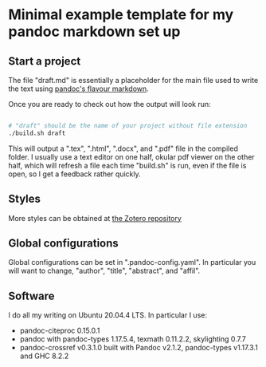 # Minimal example template for my pandoc markdown set up
## Start a project

The file "draft.md" is essentially a placeholder for the main file used to write
the text using [pandoc's flavour markdown](https://pandoc.org/MANUAL.html#pandocs-markdown).

Once you are ready to check out how the output will look run:

```sh

# "draft" should be the name of your project without file extension
./build.sh draft

```

This will output a ".tex", ".html", ".docx", and ".pdf" file in the compiled
folder. I usually use a text editor on one half, okular pdf viewer on the other
half, which will refresh a file each time "build.sh" is run, even if the file is
open, so I get a feedback rather quickly.

## Styles
More styles can be obtained at [the Zotero repository](https://www.zotero.org/styles)

## Global configurations

Global configurations can be set in ".pandoc-config.yaml". In particular you
will want to change, "author", "title", "abstract", and "affil".

## Software

I do all my writing on Ubuntu 20.04.4 LTS. In particular I use:

* pandoc-citeproc 0.15.0.1
* pandoc with pandoc-types 1.17.5.4, texmath 0.11.2.2, skylighting 0.7.7
* pandoc-crossref v0.3.1.0 built with Pandoc v2.1.2, pandoc-types v1.17.3.1 and GHC 8.2.2

